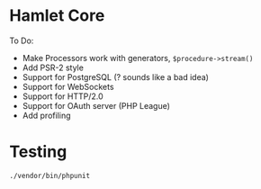Hamlet Core
===

To Do:

* Make Processors work with generators, `$procedure->stream()`
* Add PSR-2 style
* Support for PostgreSQL (? sounds like a bad idea)
* Support for WebSockets
* Support for HTTP/2.0
* Support for OAuth server (PHP League)
* Add profiling

Testing
======

`./vendor/bin/phpunit`
